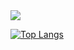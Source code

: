 <img src="https://capsule-render.vercel.app/api?type=waving&height=200&text=환영합니다!&fontAlign=30&fontAlignY=40&color=gradient&fontSize=40&section=header" />


[![Top Langs](https://github-readme-stats.vercel.app/api/top-langs/?username=Ssong0515&locale=kr)](https://github.com/anuraghazra/github-readme-stats)
